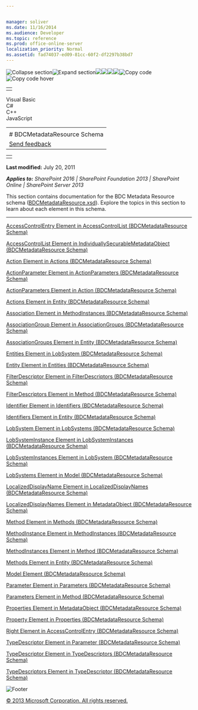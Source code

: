 ```yaml
---


manager: soliver
ms.date: 11/16/2014
ms.audience: Developer
ms.topic: reference
ms.prod: office-online-server
localization_priority: Normal
ms.assetid: fad74037-ed09-81cc-60f2-df2297b38bd7
---
```


![Collapse
section](../icons/collapse_all.gif "Collapse section")![Expand
section](../icons/expand_all.gif "Expand section")![](../icons/collapse_all.gif)![](../icons/expand_all.gif)![](../icons/dropdown.gif)![](../icons/dropdownHover.gif)![Copy
code](../icons/copycode.gif "Copy code")![Copy code
hover](../icons/copycodeHighlight.gif "Copy code hover")
<table>
<tbody>
<tr class="odd">
<td align="left"></td>
</tr>
</tbody>
</table>

Visual Basic  
C\#  
C++  
JavaScript  

<table>
<tbody>
<tr class="odd">
<td align="left"><span id="runningHeaderText"></span></td>
</tr>
<tr class="even">
<td align="left"># BDCMetadataResource Schema</td>
</tr>
<tr class="odd">
<td align="left"><span id="headfeedbackarea" class="feedbackhead"><a href="javascript:SubmitFeedback(&#39;docthis@Microsoft.com&#39;,&#39;&#39;,&#39;&#39;,&#39;&#39;,&#39;1.0.18082.1225&#39;,&#39;%0\dThank%20you%20for%20your%20feedback.%20The%20developer%20writing%20teams%20use%20your%20feedback%20to%20improve%20documentation.%20While%20we%20are%20reviewing%20your%20feedback,%20we%20may%20send%20you%20e-mail%20to%20ask%20for%20clarification%20or%20feedback%20on%20a%20solution.%20We%20do%20not%20use%20your%20e-mail%20address%20for%20any%20other%20purpose%20and%20we%20delete%20it%20after%20we%20finish%20our%20review.%0\AFor%20further%20information%20about%20the%20privacy%20policies%20of%20Microsoft,%20please%20see%20http://privacy.microsoft.com/en-us/default.aspx.%0\A%0\d&#39;,&#39;Customer%20feedback&#39;);">Send feedback</a></span></td>
</tr>
</tbody>
</table>

<table>
<colgroup>
<col width="100%" />
</colgroup>
<tbody>
<tr class="odd">
<td align="left"></td>
</tr>
</tbody>
</table>

**Last modified:** July 20, 2011

***Applies to:** SharePoint 2016 | SharePoint Foundation 2013 |
SharePoint Online | SharePoint Server 2013*

This section contains documentation for the BDC Metadata Resource schema
([BDCMetadataResource.xsd](http://schemas.microsoft.com/windows/2007/BusinessDataCatalog/Resources)).
Explore the topics in this section to learn about each element in this
schema.


--------------------------------------------------------------------------------------------------------------------------------------------------------------------------------------------------------------

<span sdata="link">[AccessControlEntry Element in AccessControlList
(BDCMetadataResource
Schema)](accesscontrolentry-element-in-accesscontrollist-bdcmetadataresource-schema.htm)</span>

<span sdata="link">[AccessControlList Element in
IndividuallySecurableMetadataObject (BDCMetadataResource
Schema)](accesscontrollist-element-in-individuallysecurablemetadataobject-bdcmetadatareso.htm)</span>

<span sdata="link">[Action Element in Actions (BDCMetadataResource
Schema)](action-element-in-actions-bdcmetadataresource-schema.htm)</span>

<span sdata="link">[ActionParameter Element in ActionParameters
(BDCMetadataResource
Schema)](actionparameter-element-in-actionparameters-bdcmetadataresource-schema.htm)</span>

<span sdata="link">[ActionParameters Element in Action
(BDCMetadataResource
Schema)](actionparameters-element-in-action-bdcmetadataresource-schema.htm)</span>

<span sdata="link">[Actions Element in Entity (BDCMetadataResource
Schema)](actions-element-in-entity-bdcmetadataresource-schema.htm)</span>

<span sdata="link">[Association Element in MethodInstances
(BDCMetadataResource
Schema)](association-element-in-methodinstances-bdcmetadataresource-schema.htm)</span>

<span sdata="link">[AssociationGroup Element in AssociationGroups
(BDCMetadataResource
Schema)](associationgroup-element-in-associationgroups-bdcmetadataresource-schema.htm)</span>

<span sdata="link">[AssociationGroups Element in Entity
(BDCMetadataResource
Schema)](associationgroups-element-in-entity-bdcmetadataresource-schema.htm)</span>

<span sdata="link">[Entities Element in LobSystem (BDCMetadataResource
Schema)](entities-element-in-lobsystem-bdcmetadataresource-schema.htm)</span>

<span sdata="link">[Entity Element in Entities (BDCMetadataResource
Schema)](entity-element-in-entities-bdcmetadataresource-schema.htm)</span>

<span sdata="link">[FilterDescriptor Element in FilterDescriptors
(BDCMetadataResource
Schema)](filterdescriptor-element-in-filterdescriptors-bdcmetadataresource-schema.htm)</span>

<span sdata="link">[FilterDescriptors Element in Method
(BDCMetadataResource
Schema)](filterdescriptors-element-in-method-bdcmetadataresource-schema.htm)</span>

<span sdata="link">[Identifier Element in Identifiers
(BDCMetadataResource
Schema)](identifier-element-in-identifiers-bdcmetadataresource-schema.htm)</span>

<span sdata="link">[Identifiers Element in Entity (BDCMetadataResource
Schema)](identifiers-element-in-entity-bdcmetadataresource-schema.htm)</span>

<span sdata="link">[LobSystem Element in LobSystems (BDCMetadataResource
Schema)](lobsystem-element-in-lobsystems-bdcmetadataresource-schema.htm)</span>

<span sdata="link">[LobSystemInstance Element in LobSystemInstances
(BDCMetadataResource
Schema)](lobsysteminstance-element-in-lobsysteminstances-bdcmetadataresource-schema.htm)</span>

<span sdata="link">[LobSystemInstances Element in LobSystem
(BDCMetadataResource
Schema)](lobsysteminstances-element-in-lobsystem-bdcmetadataresource-schema.htm)</span>

<span sdata="link">[LobSystems Element in Model (BDCMetadataResource
Schema)](lobsystems-element-in-model-bdcmetadataresource-schema.htm)</span>

<span sdata="link">[LocalizedDisplayName Element in
LocalizedDisplayNames (BDCMetadataResource
Schema)](localizeddisplayname-element-in-localizeddisplaynames-bdcmetadataresource-schema.htm)</span>

<span sdata="link">[LocalizedDisplayNames Element in MetadataObject
(BDCMetadataResource
Schema)](localizeddisplaynames-element-in-metadataobject-bdcmetadataresource-schema.htm)</span>

<span sdata="link">[Method Element in Methods (BDCMetadataResource
Schema)](method-element-in-methods-bdcmetadataresource-schema.htm)</span>

<span sdata="link">[MethodInstance Element in MethodInstances
(BDCMetadataResource
Schema)](methodinstance-element-in-methodinstances-bdcmetadataresource-schema.htm)</span>

<span sdata="link">[MethodInstances Element in Method
(BDCMetadataResource
Schema)](methodinstances-element-in-method-bdcmetadataresource-schema.htm)</span>

<span sdata="link">[Methods Element in Entity (BDCMetadataResource
Schema)](methods-element-in-entity-bdcmetadataresource-schema.htm)</span>

<span sdata="link">[Model Element (BDCMetadataResource
Schema)](model-element-bdcmetadataresource-schema.htm)</span>

<span sdata="link">[Parameter Element in Parameters (BDCMetadataResource
Schema)](parameter-element-in-parameters-bdcmetadataresource-schema.htm)</span>

<span sdata="link">[Parameters Element in Method (BDCMetadataResource
Schema)](parameters-element-in-method-bdcmetadataresource-schema.htm)</span>

<span sdata="link">[Properties Element in MetadataObject
(BDCMetadataResource
Schema)](properties-element-in-metadataobject-bdcmetadataresource-schema.htm)</span>

<span sdata="link">[Property Element in Properties (BDCMetadataResource
Schema)](property-element-in-properties-bdcmetadataresource-schema.htm)</span>

<span sdata="link">[Right Element in AccessControlEntry
(BDCMetadataResource
Schema)](right-element-in-accesscontrolentry-bdcmetadataresource-schema.htm)</span>

<span sdata="link">[TypeDescriptor Element in Parameter
(BDCMetadataResource
Schema)](typedescriptor-element-in-parameter-bdcmetadataresource-schema.htm)</span>

<span sdata="link">[TypeDescriptor Element in TypeDescriptors
(BDCMetadataResource
Schema)](typedescriptor-element-in-typedescriptors-bdcmetadataresource-schema.htm)</span>

<span sdata="link">[TypeDescriptors Element in TypeDescriptor
(BDCMetadataResource
Schema)](typedescriptors-element-in-typedescriptor-bdcmetadataresource-schema.htm)</span>

![Footer](../icons/footer.gif "Footer")

[© 2013 Microsoft Corporation. All rights
reserved.](office-2013-documentation-copyright-notice.htm)



